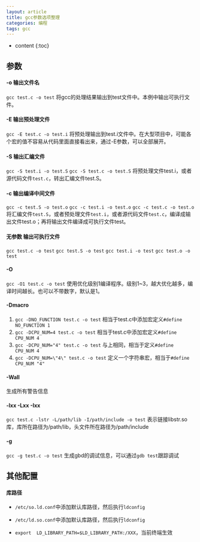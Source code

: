 ```yaml
---
layout: article
title: gcc参数选项整理
categories: 编程
tags: gcc
---
```


* content
{:toc}

## 参数

#### -o 输出文件名

`gcc test.c -o test`
将gcc的处理结果输出到test文件中。本例中输出可执行文件。

#### -E 输出预处理文件
`gcc -E test.c -o test.i`
将预处理输出到test.i文件中。在大型项目中，可能各个宏的值不容易从代码里面直接看出来，通过-E参数，可以全部展开。

<!--more-->

#### -S 输出汇编文件
`gcc -S test.i -o test.S`
`gcc -S test.c -o test.S`
将预处理文件test.i，或者源代码文件`test.c`，转出汇编文件test.S。

#### -c 输出编译中间文件
`gcc -c test.S -o test.o`
`gcc -c test.i -o test.o`
`gcc -c test.c -o test.o`
将汇编文件`test.S`，或者预处理文件`test.i`，或者源代码文件`test.c`，编译成输出文件test.o；再将输出文件编译成可执行文件test。

#### 无参数 输出可执行文件
`gcc test.c -o test`
`gcc test.S -o test`
`gcc test.i -o test`
`gcc test.o -o test`

#### -O
`gcc -O1 test.c -o test`
使用优化级别1编译程序。级别1~3，越大优化越多，编译时间越长。也可以不带数字，默认是1。

#### -Dmacro
1. `gcc -DNO_FUNCTION test.c -o test`
相当于test.c中添加宏定义`#define NO_FUNCTION 1`
2. `gcc -DCPU_NUM=4 test.c -o test`
相当于test.c中添加宏定义`#define CPU_NUM 4`
3. `gcc -DCPU_NUM="4" test.c -o test`
与上相同，相当于定义`#define CPU_NUM 4`
4. `gcc -DCPU_NUM=\"4\" test.c -o test`
定义一个字符串宏，相当于`#define CPU_NUM "4"`

#### -Wall
生成所有警告信息

#### -lxx -Lxx -Ixx
`gcc test.c -lstr -L/path/lib -I/path/include -o test`
表示链接libstr.so库，库所在路径为/path/lib，头文件所在路径为/path/include

#### -g
`gcc -g test.c -o test`
生成gbd的调试信息，可以通过`gdb test`跟踪调试

## 其他配置

#### 库路径

* `/etc/so.ld.conf`中添加默认库路径，然后执行`ldconfig`

* `/etc/ld.so.conf`中添加默认库路径，然后执行`ldconfig`

* `export  LD_LIBRARY_PATH=$LD_LIBRARY_PATH:/XXX`，当前终端生效